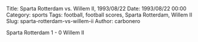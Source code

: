 Title: Sparta Rotterdam vs. Willem II, 1993/08/22
Date: 1993/08/22 00:00
Category: sports
Tags: football, football scores, Sparta Rotterdam, Willem II
Slug: sparta-rotterdam-vs-willem-ii
Author: carbonero


Sparta Rotterdam 1 - 0 Willem II
